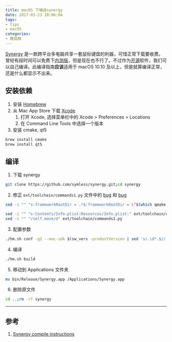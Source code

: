 ```yaml
---
title: macOS 下编译synergy
date: 2017-03-23 18:06:04
tags:
- tips
- macOS
categories:
- 瞎捣鼓
---
```


[Synergy](https://symless.com/synergy) 是一款跨平台多电脑共享一套鼠标键盘的利器，可惜正常下载要收费。曾经有段时间可以免费下[内测版](https://symless.com/nightly)，但是现在也不行了。不过作为[开源](https://github.com/symless/synergy)软件，我们可以自己编译。此编译指南**应该**适用于 macOS 10.10 及以上，但是就算编译正常，还是什么都显示不出来。

<!-- more -->

## 安装依赖
1. 安装 [Homebrew](https://brew.sh/)
2. 从 Mac App Store 下载 [Xcode](https://itunes.apple.com/us/app/xcode/id497799835)
	1. 打开 Xcode, 选择菜单栏中的 Xcode > Preferences > Locations
	2. 在 Command Line Tools 中选择一个版本
3. 安装 cmake, qt5
```sh
brew install cmake
brew install qt5
```

## 编译

1. 下载 synergy
```sh
git clone https://github.com/symless/synergy.git;cd synergy
```
2. 修正 `ext/toolchain/commands1.py` 文件中的 [bug](https://github.com/symless/synergy/issues/4572) 和 [bug](https://github.com/symless/synergy/pull/5826)
```sh
sed -i "" "s:frameworkRootDir = .*$:frameworkRootDir = \"$(which qmake | sed "s/bin.*$/Frameworks/")\":" ext/toolchain/commands1.py

sed -i "" "s:Contents/Info.plist:Resources/Info.plist:" ext/toolchain/commands1.py
sed -i "" "/self.move/d" ext/toolchain/commands1.py
```
3. 配置参数
```sh
./hm.sh conf -g2 --mac-sdk $(sw_vers -productVersion | sed 's/.\d*.$//') --mac-identity test
```
4. 编译
```sh
./hm.sh build
```
5. 移动到 Applications 文件夹
```sh
mv bin/Release/Synergy.app /Applications/Synergy.app
```
6. 删除原文件
```sh
cd ..;rm -rf synergy
```

----

## 参考

1. [Synergy compile instructions](https://github.com/symless/synergy/wiki/Compiling#Mac_OS_X_1010_and_above)